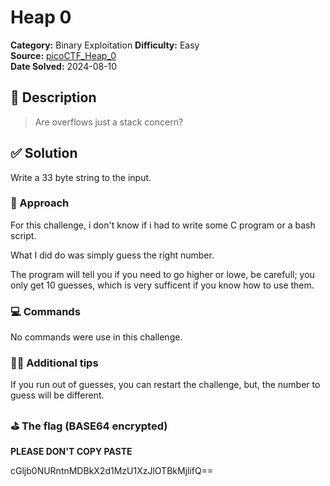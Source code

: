 # Heap 0

**Category:** Binary Exploitation **Difficulty:** Easy  
**Source:** [picoCTF_Heap_0](https://play.picoctf.org/practice/challenge/438)  
**Date Solved:** 2024-08-10

## 📁 Description

> Are overflows just a stack concern?

## ✅ Solution

Write a 33 byte string to the input.

### 🧠 Approach

For this challenge, i don't know if i had to write some C program or a bash
script.

What I did do was simply guess the right number.

The program will tell you if you need to go higher or lowe, be carefull; you
only get 10 guesses, which is very sufficent if you know how to use them.

<!-- ### Exploits

Detail the steps and commands used to exploit the challenge. -->

### 💻 Commands

No commands were use in this challenge.

### ✌🏾 Additional tips

If you run out of guesses, you can restart the challenge, but, the number to
guess will be different.

### ⛳️ The flag (BASE64 encrypted)

**PLEASE DON'T COPY PASTE**

cGljb0NURntnMDBkX2d1MzU1XzJlOTBkMjlifQ==
